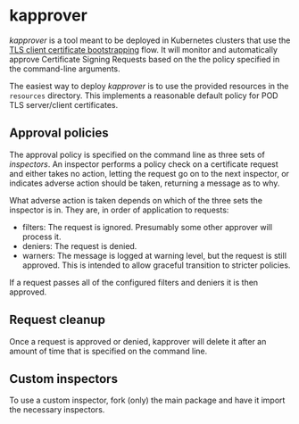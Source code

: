 # kapprover

_kapprover_ is a tool meant to be deployed in Kubernetes clusters that use the
[TLS client certificate bootstrapping] flow. It will monitor
and automatically approve Certificate Signing Requests
based on the the policy specified in the command-line arguments.

The easiest way to deploy _kapprover_ is to use the provided resources in the
`resources` directory. This implements a reasonable default policy for POD TLS
server/client certificates.

## Approval policies

The approval policy is specified on the command line as three sets of
_inspectors_. An inspector performs a policy check on a certificate request
and either takes no action, letting the request go on to the next inspector,
or indicates adverse action should be taken, returning a message as to why.

What adverse action is taken depends on which of the three sets the inspector
is in. They are, in order of application to requests:

* filters: The request is ignored. Presumably some other approver will process
it.
* deniers: The request is denied.
* warners: The message is logged at warning level, but the request is still
approved. This is intended to allow graceful transition to stricter
policies.

If a request passes all of the configured filters and deniers it is then
approved.

## Request cleanup

Once a request is approved or denied, kapprover will delete it after an
amount of time that is specified on the command line.

## Custom inspectors

To use a custom inspector, fork (only) the main package and have it import
the necessary inspectors.

[TLS client certificate bootstrapping]: https://kubernetes.io/docs/admin/kubelet-tls-bootstrapping/
